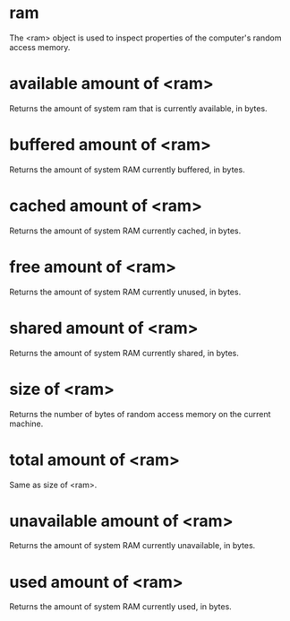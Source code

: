 # ram

The &lt;ram&gt; object is used to inspect properties of the computer&#39;s random access memory.

# available amount of &lt;ram&gt;

Returns the amount of system ram that is currently available, in bytes.

# buffered amount of &lt;ram&gt;

Returns the amount of system RAM currently buffered, in bytes.

# cached amount of &lt;ram&gt;

Returns the amount of system RAM currently cached, in bytes.

# free amount of &lt;ram&gt;

Returns the amount of system RAM currently unused, in bytes.

# shared amount of &lt;ram&gt;

Returns the amount of system RAM currently shared, in bytes.

# size of &lt;ram&gt;

Returns the number of bytes of random access memory on the current machine.

# total amount of &lt;ram&gt;

Same as size of &lt;ram&gt;.

# unavailable amount of &lt;ram&gt;

Returns the amount of system RAM currently unavailable, in bytes.

# used amount of &lt;ram&gt;

Returns the amount of system RAM currently used, in bytes.
